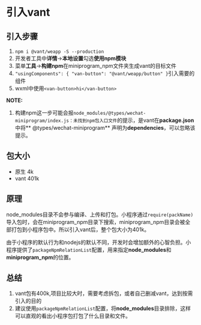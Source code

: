 # 引入vant

## 引入步骤
1. ```npm i @vant/weapp -S --production```
2. 开发者工具中**详情**->**本地设置**勾选**使用npm模块**
3. 菜单**工具**->**构建npm**在miniprogram_npm文件夹生成vant的目标文件
4. ```"usingComponents": { "van-button": "@vant/weapp/button" }```引入需要的组件
5. wxml中使用```<van-button>hi</van-button>```

**NOTE:**
1. 构建npm这一步可能会报```node_modules/@types/wechat-miniprogram/index.js：未找到npm包入口文件```的提示，是vant在**package.json**中将** @types/wechat-miniprogram** 声明为**dependencies**，可以忽略该提示。

## 包大小
- 原生 4k
- vant 401k

## 原理
node_modules目录不会参与编译、上传和打包。小程序通过```require(packName)```导入包时，会在miniprogram_npm目录下搜索，miniprogram_npm目录会被全部打包到小程序包中。所以引入vant后，整个包大小为401k。

由于小程序的默认行为和nodejs的默认不同，开发时会增加额外的心智负担。小程序提供了```packageNpmRelationList```配置，用来指定**node_modules**和**miniprogram_npm**的位置。

## 总结
1. vant包有400k,项目比较大时，需要考虑拆包，或者自己删减vant，达到按需引入的目的
2. 建议使用```packageNpmRelationList```配置，将**node_modules**目录排除，这样可以直观的看出小程序包打包了什么目录和文件。
